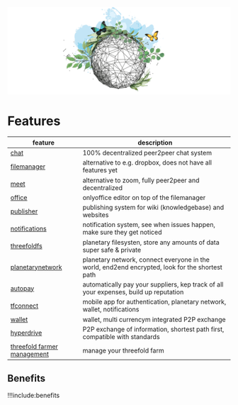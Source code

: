 ![](img/features.png)

# Features

| feature                                              | description                                                                                     |
| ---------------------------------------------------- | ----------------------------------------------------------------------------------------------- |
| [chat](twin_chat)                                         | 100% decentralized peer2peer chat system                                                        |
| [filemanager](filemanager)                           | alternative to e.g. dropbox, does not have all features yet                                     |
| [meet](meet)                                         | alternative to zoom, fully peer2peer and decentralized                                          |
| [office](office)                                     | onlyoffice editor on top of the filemanager                                                     |
| [publisher](threefold:publisher)                               | publishing system for wiki (knowledgebase) and websites                                         |
| [notifications](notifications)                       | notification system, see when issues happen, make sure they get noticed                         |
| [threefoldfs](threefold:threefold_fs)                           | planetary filesysten, store any amounts of data super safe & private                            |
| [planetarynetwork](threefold:threefold_network)                 | planetary network, connect everyone in the world, end2end encrypted, look for the shortest path |
| [autopay](threefold:autopay)                                   | automatically pay your suppliers, kep track of all your expenses, build up reputation           |
| [tfconnect](threefold:tfconnect)                                | mobile app for authentication, planetary network, wallet, notifications                         |
| [wallet](wallet)                                     | wallet, multi currencym integrated P2P exchange                                                 |
| [hyperdrive](hyperdrive)                             | P2P exchange of information, shortest path first, compatible with standards                     |
| [threefold farmer management](threefold_farmer_mgmt) | manage your threefold farm                                                                      |

## Benefits

!!!include:benefits